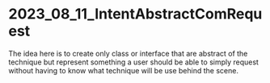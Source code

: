 # 2023_08_11_IntentAbstractComRequest
The idea here is to create only class or interface that are abstract of the technique but represent something a user should be able to simply request without having to know what technique will be use behind the scene.
